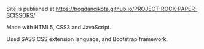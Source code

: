 Site is published at https://bogdancikota.github.io/PROJECT-ROCK-PAPER-SCISSORS/

Made with HTML5, CSS3 and JavaScript.

Used SASS CSS extension language, and Bootstrap framework. 
